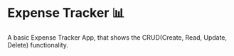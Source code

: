 # Expense Tracker 📊 

 A basic Expense Tracker App, that shows the CRUD(Create, Read, Update, Delete) functionality.